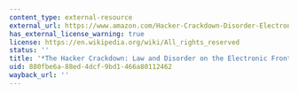 ```yaml
---
content_type: external-resource
external_url: https://www.amazon.com/Hacker-Crackdown-Disorder-Electronic-Frontier/dp/B001II2ARY/ref=tmm_pap_swatch_0?_encoding=UTF8&qid=&sr=
has_external_license_warning: true
license: https://en.wikipedia.org/wiki/All_rights_reserved
status: ''
title: '*The Hacker Crackdown: Law and Disorder on the Electronic Frontier*'
uid: 880fbe6a-88ed-4dcf-9bd1-466a80112462
wayback_url: ''
---
```

